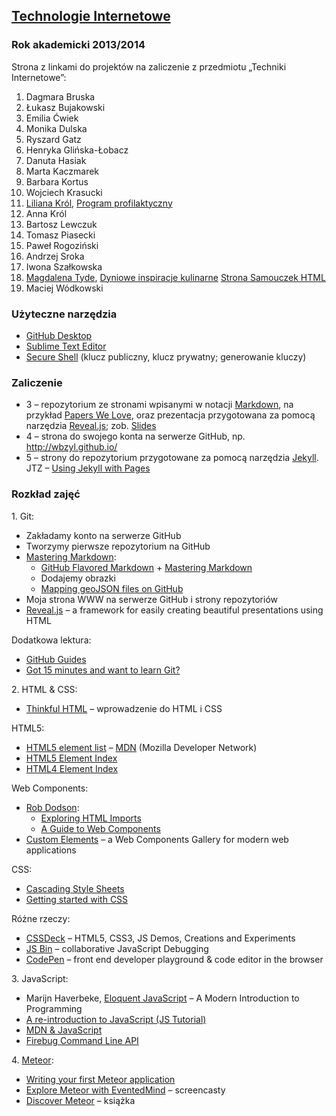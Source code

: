 ##  [Technologie Internetowe](ug.geojson)
### Rok akademicki 2013/2014

Strona z linkami do projektów na zaliczenie
z przedmiotu „Techniki Internetowe”:

1. Dagmara Bruska
1. Łukasz Bujakowski
1. Emilia Ćwiek
1. Monika Dulska
1. Ryszard Gatz
1. Henryka Glińska-Łobacz
1. Danuta Hasiak
1. Marta Kaczmarek
1. Barbara Kortus
1. Wojciech Krasucki
1. [Liliana Król](https://github.com/lkrol2/PEDAGOGIZACJA-DLA-RODZICA), [Program profilaktyczny](http://slid.es/lkrol2/parasol)
1. Anna Król
1. Bartosz Lewczuk
1. Tomasz Piasecki
1. Paweł Rogoziński
1. Andrzej Sroka
1. Iwona Szałkowska
1. [Magdalena Tyde](https://github.com/mtyde/Samouczek), [Dyniowe inspiracje kulinarne](http://slid.es/mtyde/dyniowe-inspiracje-kulinarne) [Strona Samouczek HTML](http://jsbin.com/dirar/31/edit?html,output)
1. Maciej Wódkowski


### Użyteczne narzędzia

- [GitHub Desktop](http://windows.github.com/)
- [Sublime Text Editor](http://www.sublimetext.com/)
- [Secure Shell](http://en.wikipedia.org/wiki/Secure_Shell)
  (klucz publiczny, klucz prywatny; generowanie kluczy)


### Zaliczenie

* 3 – repozytorium ze stronami wpisanymi w notacji
  [Markdown](http://daringfireball.net/projects/markdown/syntax),
  na przykład [Papers We Love](https://github.com/papers-we-love/papers-we-love),
  oraz prezentacja przygotowana za pomocą narzędzia
  [Reveal.js](http://lab.hakim.se/reveal-js/);
  zob. [Slides](http://slid.es/)
* 4 – strona do swojego konta na serwerze GitHub, np.
  http://wbzyl.github.io/
* 5 – strony do repozytorium przygotowane za pomocą narzędzia
  [Jekyll](http://jekyllrb.com/). JTZ –
  [Using Jekyll with Pages](https://help.github.com/articles/using-jekyll-with-pages)


### Rozkład zajęć

1\. Git:

- Zakładamy konto na serwerze GitHub
- Tworzymy pierwsze repozytorium na GitHub
- [Mastering Markdown](http://daringfireball.net/projects/markdown/syntax):
  - [GitHub Flavored Markdown](http://guides.github.com/overviews/mastering-markdown/) +
    [Mastering Markdown](http://guides.github.com/overviews/mastering-markdown/)
  - Dodajemy obrazki
  - [Mapping geoJSON files on GitHub](https://help.github.com/articles/mapping-geojson-files-on-github)
- Moja strona WWW na serwerze GitHub i strony repozytoriów
- [Reveal.js](https://github.com/hakimel/reveal.js) –
  a framework for easily creating beautiful presentations using HTML

Dodatkowa lektura:

- [GitHub Guides](https://guides.github.com/)
- [Got 15 minutes and want to learn Git?](http://try.github.io/levels/1/challenges/1)

2\. HTML & CSS:

- [Thinkful HTML](https://github.com/h5c3j/thinkful-html) –
  wprowadzenie do HTML i CSS

HTML5:

- [HTML5 element list](https://developer.mozilla.org/en-US/docs/Web/Guide/HTML/HTML5/HTML5_element_list) –
  [MDN](https://developer.mozilla.org/pl/) (Mozilla Developer Network)
- [HTML5 Element Index](http://html5doctor.com/element-index/)
- [HTML4 Element Index](http://www.w3.org/TR/html4/index/elements.html)

Web Components:

- [Rob Dodson](http://robdodson.me/blog/):
  * [Exploring HTML Imports](http://robdodson.me/blog/2013/08/20/exploring-html-imports/)
  * [A Guide to Web Components](http://css-tricks.com/modular-future-web-components/)
- [Custom Elements](http://customelements.io/) –
  a Web Components Gallery for modern web applications

CSS:

- [Cascading Style Sheets](http://www.w3.org/Style/CSS/)
- [Getting started with CSS](https://developer.mozilla.org/en-US/docs/Web/Guide/CSS/Getting_started)

Różne rzeczy:

- [CSSDeck](http://cssdeck.com/) – HTML5, CSS3, JS Demos, Creations and Experiments
- [JS Bin](http://jsbin.com/) – collaborative JavaScript Debugging
- [CodePen](http://codepen.io/) – front end developer playground & code editor in the browser

3\. JavaScript:

- Marijn Haverbeke, [Eloquent JavaScript](http://eloquentjavascript.net/) –
  A Modern Introduction to Programming
- [A re-introduction to JavaScript (JS Tutorial)](https://developer.mozilla.org/en-US/docs/Web/JavaScript/A_re-introduction_to_JavaScript)
- [MDN & JavaScript](https://developer.mozilla.org/en-US/docs/Web/JavaScript)
- [Firebug Command Line API](https://getfirebug.com/wiki/index.php/Command_Line_API)

4\. [Meteor](https://www.meteor.com/):

- [Writing your first Meteor application](http://sebastiandahlgren.se/2013/07/17/tutorial-writing-your-first-metor-application/)
- [Explore Meteor with EventedMind](https://www.eventedmind.com/) – screencasty
- [Discover Meteor](http://book.discovermeteor.com/) – książka
